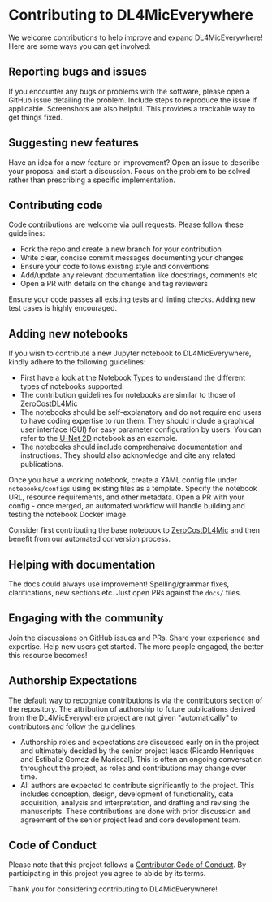 # Contributing to DL4MicEverywhere 

We welcome contributions to help improve and expand DL4MicEverywhere! Here are some ways you can get involved:

## Reporting bugs and issues

If you encounter any bugs or problems with the software, please open a GitHub issue detailing the problem. Include steps to reproduce the issue if applicable. Screenshots are also helpful. This provides a trackable way to get things fixed.

## Suggesting new features

Have an idea for a new feature or improvement? Open an issue to describe your proposal and start a discussion. Focus on the problem to be solved rather than prescribing a specific implementation. 

## Contributing code

Code contributions are welcome via pull requests. Please follow these guidelines:

- Fork the repo and create a new branch for your contribution
- Write clear, concise commit messages documenting your changes 
- Ensure your code follows existing style and conventions
- Add/update any relevant documentation like docstrings, comments etc
- Open a PR with details on the change and tag reviewers

Ensure your code passes all existing tests and linting checks. Adding new test cases is highly encouraged.

## Adding new notebooks

If you wish to contribute a new Jupyter notebook to DL4MicEverywhere, kindly adhere to the following guidelines:

- First have a look at the [Notebook Types](docs/NOTEBOOK_TYPES.md) to understand the different types of notebooks supported.
- The contribution guidelines for notebooks are similar to those of [ZeroCostDL4Mic](https://github.com/HenriquesLab/ZeroCostDL4Mic/wiki/How-to-contribute/)
- The notebooks should be self-explanatory and do not require end users to have coding expertise to run them. They should include a graphical user interface (GUI) for easy parameter configuration by users. You can refer to the [U-Net 2D](https://github.com/HenriquesLab/ZeroCostDL4Mic/blob/master/Colab_notebooks/U-Net_2D_ZeroCostDL4Mic.ipynb) notebook as an example.
- The notebooks should include comprehensive documentation and instructions. They should also acknowledge and cite any related publications.

Once you have a working notebook, create a YAML config file under `notebooks/configs` using existing files as a template. Specify the notebook URL, resource requirements, and other metadata. Open a PR with your config - once merged, an automated workflow will handle building and testing the notebook Docker image.

Consider first contributing the base notebook to [ZeroCostDL4Mic](https://github.com/HenriquesLab/ZeroCostDL4Mic) and then benefit from our automated conversion process.

## Helping with documentation

The docs could always use improvement! Spelling/grammar fixes, clarifications, new sections etc. Just open PRs against the `docs/` files. 

## Engaging with the community

Join the discussions on GitHub issues and PRs. Share your experience and expertise. Help new users get started. The more people engaged, the better this resource becomes!

## Authorship Expectations

The default way to recognize contributions is via the [contributors](https://github.com/HenriquesLab/DL4MicEverywhere/graphs/contributors) section of the repository. The attribution of authorship to future publications derived from the DL4MicEverywhere project are not given "automatically" to contributors and follow the guidelines:

- Authorship roles and expectations are discussed early on in the project and ultimately decided by the senior project leads (Ricardo Henriques and Estibaliz Gomez de Mariscal). This is often an ongoing conversation throughout the project, as roles and contributions may change over time.  
- All authors are expected to contribute significantly to the project. This includes conception, design, development of functionality, data acquisition, analysis and interpretation, and drafting and revising the manuscripts. These contributions are done with prior discussion and agreement of the senior project lead and core development team.

## Code of Conduct

Please note that this project follows a [Contributor Code of Conduct](https://www.contributor-covenant.org/version/2/1/code_of_conduct/). By participating in this project you agree to abide by its terms.

Thank you for considering contributing to DL4MicEverywhere!